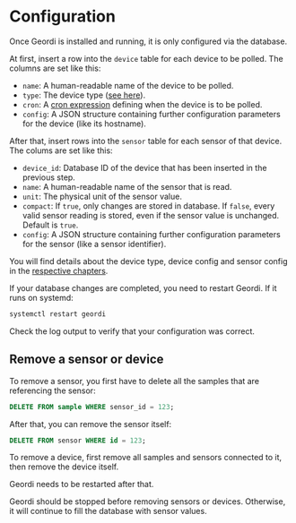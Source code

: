 # Configuration

Once Geordi is installed and running, it is only configured via the database.

At first, insert a row into the `device` table for each device to be polled. The columns are set like this:

* `name`: A human-readable name of the device to be polled.
* `type`: The device type ([see here](../device/index.html)).
* `cron`: A [cron expression](https://www.quartz-scheduler.org/documentation/quartz-2.x/tutorials/crontrigger.html) defining when the device is to be polled.
* `config`: A JSON structure containing further configuration parameters for the device (like its hostname).

After that, insert rows into the `sensor` table for each sensor of that device. The colums are set like this:

* `device_id`: Database ID of the device that has been inserted in the previous step.
* `name`: A human-readable name of the sensor that is read.
* `unit`: The physical unit of the sensor value.
* `compact`: If `true`, only changes are stored in database. If `false`, every valid sensor reading is stored, even if the sensor value is unchanged. Default is `true`.
* `config`: A JSON structure containing further configuration parameters for the sensor (like a sensor identifier).

You will find details about the device type, device config and sensor config in the [respective chapters](../device/index.html).

If your database changes are completed, you need to restart Geordi. If it runs on systemd:

```sh
systemctl restart geordi
```

Check the log output to verify that your configuration was correct.

## Remove a sensor or device

To remove a sensor, you first have to delete all the samples that are referencing the sensor:

```sql
DELETE FROM sample WHERE sensor_id = 123;
```

After that, you can remove the sensor itself:

```sql
DELETE FROM sensor WHERE id = 123;
```

To remove a device, first remove all samples and sensors connected to it, then remove the device itself.

Geordi needs to be restarted after that.

<div class="alert alert-info" role="alert">

Geordi should be stopped before removing sensors or devices. Otherwise, it will continue to fill the database with sensor values.
</div>

